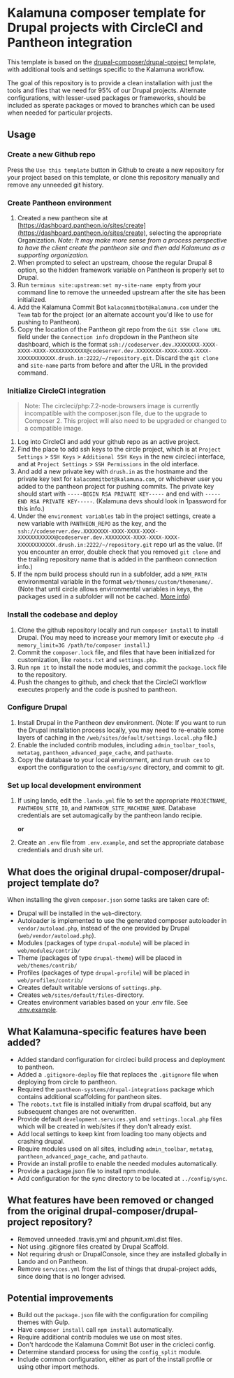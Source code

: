 # Kalamuna composer template for Drupal projects with CircleCI and Pantheon integration

This template is based on the [drupal-composer/drupal-project](https://github.com/drupal-composer/drupal-project) template, with additional tools and settings specific to the Kalamuna workflow.

The goal of this repository is to provide a clean installation with just the tools and files that we need for 95% of our Drupal projects. Alternate configurations, with lesser-used packages or frameworks, should be included as sperate packages or moved to branches which can be used when needed for particular projects.

## Usage

### Create a new Github repo

Press the `Use this template` button in Github to create a new repository for your project based on this template, or clone this repository manually and remove any unneeded git history.

### Create Pantheon environment

1. Created a new pantheon site at [https://dashboard.pantheon.io/sites/create](https://dashboard.pantheon.io/sites/create), selecting the appropriate Organization. *Note: It may make more sense from a process perspective to have the client create the pantheon site and then add Kalamuna as a supporting organization.*
1. When prompted to select an upstream, choose the regular Drupal 8 option, so the hidden framework variable on Pantheon is properly set to Drupal.
1. Run `terminus site:upstream:set my-site-name empty` from your command line to remove the unneeded upstream after the site has been initialized.
1. Add the Kalamuna Commit Bot `kalacommitbot@kalamuna.com` under the `Team` tab for the project (or an alternate account you'd like to use for pushing to Pantheon).
1. Copy the location of the Pantheon git repo from the `Git SSH clone URL` field under the `Connection info` dropdown in the Pantheon site dashboard, which is the format `ssh://codeserver.dev.XXXXXXXX-XXXX-XXXX-XXXX-XXXXXXXXXXXX@codeserver.dev.XXXXXXXX-XXXX-XXXX-XXXX-XXXXXXXXXXXX.drush.in:2222/~/repository.git`. Discard the `git clone` and `site-name` parts from before and after the URL in the provided command.

### Initialize CircleCI integration

> Note: The circleci/php:7.2-node-browsers image is currently incompatible with the composer.json file, due to the upgrade to Composer 2. This project will also need to be upgraded or changed to a compatible image.

1. Log into CircleCI and add your github repo as an active project.
1. Find the place to add ssh keys to the circle project, which is at `Project Settings` >  `SSH Keys` > `Additional SSH Keys` in the new circleci interface, and at `Project Settings` > `SSH Permissions` in the old interface.
1. And add a new private key with `drush.in` as the hostname and the private key text for `kalacommitbot@kalamuna.com`, or whichever user you added to the pantheon project for pushing commits. The private key should start with `-----BEGIN RSA PRIVATE KEY-----` and end with `-----END RSA PRIVATE KEY-----`. (Kalamuna devs should look in 1password for this info.)
1. Under the `environment variables` tab in the project settings, create a new variable with `PANTHEON_REPO` as the key, and the `ssh://codeserver.dev.XXXXXXXX-XXXX-XXXX-XXXX-XXXXXXXXXXXX@codeserver.dev.XXXXXXXX-XXXX-XXXX-XXXX-XXXXXXXXXXXX.drush.in:2222/~/repository.git` repo url as the value. (If you encounter an error, double check that you removed `git clone` and the trailing repository name that is added in the pantheon connection info.)
1. If the npm build process should run in a subfolder, add a `NPM_PATH` environmental variable in the format `web/themes/custom/themename/`. (Note that until circle allows environmental variables in keys, the packages used in a subfolder will not be cached. [More info](https://discuss.circleci.com/t/cannot-use-circle-yml-environment-variables-in-cache-keys/10994))

### Install the codebase and deploy

1. Clone the github repository locally and run `composer install` to install Drupal. (You may need to increase your memory limit or execute `php -d memory_limit=3G /path/to/composer install`.)
1. Commit the `composer.lock` file, and files that have been initialized for customization, like `robots.txt` and `settings.php`.
1. Run `npm it` to install the node modules, and commit the `package.lock` file to the repository.
1. Push the changes to github, and check that the CircleCI workflow executes properly and the code is pushed to pantheon.

### Configure Drupal
1. Install Drupal in the Pantheon dev environment. (Note: If you want to run the Drupal installation process locally, you may need to re-enable some layers of caching in the `/web/sites/default/settings.local.php` file.)
1. Enable the included contrib modules, including `admin_toolbar_tools`, `metatag`, `pantheon_advanced_page_cache`, and `pathauto`.
1. Copy the database to your local environment, and run `drush cex` to export the configuration to the `config/sync` directory, and commit to git.

### Set up local development environment
1. If using lando, edit the `.lando.yml` file to set the appropriate `PROJECTNAME`, `PANTHEON_SITE_ID`, and `PANTHEON_SITE_MACHINE_NAME`. Database credentials are set automagically by the pantheon lando recipie.

    **or**

1. Create an `.env` file from `.env.example`, and set the appropriate database credentials and drush site url.

## What does the original drupal-composer/drupal-project template do?

When installing the given `composer.json` some tasks are taken care of:

* Drupal will be installed in the `web`-directory.
* Autoloader is implemented to use the generated composer autoloader in `vendor/autoload.php`,
  instead of the one provided by Drupal (`web/vendor/autoload.php`).
* Modules (packages of type `drupal-module`) will be placed in `web/modules/contrib/`
* Theme (packages of type `drupal-theme`) will be placed in `web/themes/contrib/`
* Profiles (packages of type `drupal-profile`) will be placed in `web/profiles/contrib/`
* Creates default writable versions of `settings.php`.
* Creates `web/sites/default/files`-directory.
* Creates environment variables based on your .env file. See [.env.example](.env.example).

## What Kalamuna-specific features have been added?
* Added standard configuration for circleci build process and deployment to pantheon.
* Added a `.gitignore-deploy` file that replaces the `.gitignore` file when deploying from circle to pantheon.
* Required the `pantheon-systems/drupal-integrations` package which contains additional scaffolding for pantheon sites.
* The `robots.txt` file is installed initially from drupal scaffold, but any subsequent changes are not overwritten.
* Provide default `development.services.yml` and `settings.local.php` files which will be created in web/sites if they don't already exist.
* Add local settings to keep kint from loading too many objects and crashing drupal.
* Require modules used on all sites, including `admin_toolbar`, `metatag`, `pantheon_advanced_page_cache`, and `pathauto`.
* Provide an install profile to enable the needed modules automatically.
* Provide a package.json file to install npm module.
* Add configuration for the sync directory to be located at `../config/sync`.

## What features have been removed or changed from the original drupal-composer/drupal-project repository?
* Removed unneeded .travis.yml and phpunit.xml.dist files.
* Not using .gitignore files created by Drupal Scaffold.
* Not requiring drush or DrupalConsole, since they are installed globally in Lando and on Pantheon.
* Remove `services.yml` from the list of things that drupal-project adds, since doing that is no longer advised.

## Potential improvements
* Build out the `package.json` file with the configuration for compiling themes with Gulp.
* Have `composer install` call `npm install` automatically.
* Require additional contrib modules we use on most sites.
* Don't hardcode the Kalamuna Commit Bot user in the cricleci config.
* Determine standard process for using the `config_split` module.
* Include common configuration, either as part of the install profile or using other import methods.
